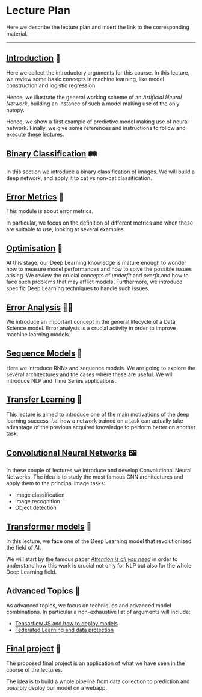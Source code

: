 # Lecture Plan

Here we describe the lecture plan and insert the link to the corresponding material.

---

## [Introduction](https://github.com/oscar-defelice/DeepLearning-lectures/blob/master/src/01.IntroductionToDeepLearning.ipynb) 🎒

Here we collect the introductory arguments for this course. In this lecture, we review some basic concepts in machine learning, like model construction and logistic regression.

Hence, we illustrate the general working scheme of an _Artificial Neural Network_, building an instance of such a model making use of the only numpy.

Hence, we show a first example of predictive model making use of neural network.
Finally, we give some references and instructions to follow and execute these lectures.

## [Binary Classification](https://github.com/oscar-defelice/DeepLearning-lectures/blob/master/src/02.BinaryClassificationKeras.ipynb) 🛤️

In this section we introduce a binary classification of images.
We will build a deep network, and apply it to cat vs non-cat classification.

## [Error Metrics](https://github.com/oscar-defelice/DeepLearning-lectures/blob/master/src/03.ErrorMetrics.ipynb) 🌊

This module is about error metrics.

In particular, we focus on the definition of different metrics and when these are suitable to use, looking at several examples.

## [Optimisation](https://github.com/oscar-defelice/DeepLearning-lectures/blob/master/src/04.OptimisationKeras.ipynb) 🦾

At this stage, our Deep Learning knowledge is mature enough to wonder how to measure model performances and how to solve the possible issues arising.
We review the crucial concepts of _underfit_ and _overfit_ and how to face such problems that may afflict models.
Furthermore, we introduce specific Deep Learning techniques to handle such issues.

## [Error Analysis](https://github.com/oscar-defelice/DeepLearning-lectures/blob/master/src/05.ErrorAnalysis.ipynb) 👨‍🏫

We introduce an important concept in the general lifecycle of a Data Science model.
Error analysis is a crucial activity in order to improve machine learning models.

## [Sequence Models](https://github.com/oscar-defelice/DeepLearning-lectures/blob/master/src/06.SequenceModels.ipynb) 🦿

Here we introduce RNNs and sequence models.
We are going to explore the several architectures and the cases where these are useful.
We will introduce NLP and Time Series applications.

## [Transfer Learning](https://github.com/oscar-defelice/DeepLearning-lectures/blob/master/src/07.TransferLearning.ipynb) 🔧

This lecture is aimed to introduce one of the main motivations of the deep learning success, _i.e._ how a network trained on a task can actually take advantage of the previous acquired knowledge to perform better on another task.

## [Convolutional Neural Networks](https://github.com/oscar-defelice/DeepLearning-lectures/blob/master/src/09.ConvolutionalNNKeras.ipynb) 🖼️

In these couple of lectures we introduce and develop Convolutional Neural Networks.
The idea is to study the most famous CNN architectures and apply them to the principal image tasks:

- Image classification
- Image recognition
- Object detection

## [Transformer models]() 🤖

In this lecture, we face one of the Deep Learning model that revolutionised the field of AI.

We will start by the famous paper [_Attention is all you need_](https://arxiv.org/abs/1706.03762) in order to understand how this work is crucial not only for NLP but also for the whole Deep Learning field.

## Advanced Topics 🧪

As advanced topics, we focus on techniques and advanced model combinations.
In particular a non-exhaustive list of arguments will include:

- [Tensorflow JS and how to deploy models](https://github.com/oscar-defelice/DeepLearning-lectures/tree/master/src/TFJS)
- [Federated Learning and data protection](https://github.com/oscar-defelice/DeepLearning-lectures/blob/master/src/13.Federated_Learning.ipynb)

## [Final project](https://github.com/oscar-defelice/DeepLearning-lectures/blob/master/src/FinalProject.ipynb) 🚧

The proposed final project is an application of what we have seen in the course of the lectures.

The idea is to build a whole pipeline from data collection to prediction and possibly deploy our model on a webapp.
